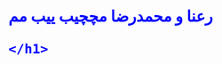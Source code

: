 

<html>
<head>
<title>
    گوززز
</title>
<body>
    

<h1 style="color: blue;">رعنا و محمدرضا
  مچچیب
  ییب  مم
    
    
    </h1>


</body>

</head>







</html>
